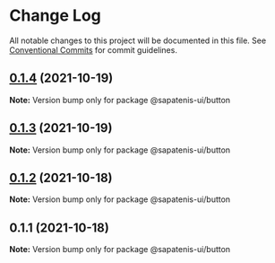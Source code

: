 # Change Log

All notable changes to this project will be documented in this file.
See [Conventional Commits](https://conventionalcommits.org) for commit guidelines.

## [0.1.4](https://github.com/mrocha98/sapatenis-ui/compare/@sapatenis-ui/button@0.1.3...@sapatenis-ui/button@0.1.4) (2021-10-19)

**Note:** Version bump only for package @sapatenis-ui/button





## [0.1.3](https://github.com/mrocha98/sapatenis-ui/compare/@sapatenis-ui/button@0.1.2...@sapatenis-ui/button@0.1.3) (2021-10-19)

**Note:** Version bump only for package @sapatenis-ui/button





## [0.1.2](https://github.com/mrocha98/sapatenis-ui/compare/@sapatenis-ui/button@0.1.1...@sapatenis-ui/button@0.1.2) (2021-10-18)

**Note:** Version bump only for package @sapatenis-ui/button





## 0.1.1 (2021-10-18)

**Note:** Version bump only for package @sapatenis-ui/button

